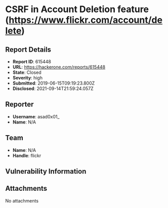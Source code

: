 # CSRF in Account Deletion feature (https://www.flickr.com/account/delete)

## Report Details
- **Report ID**: 615448
- **URL**: https://hackerone.com/reports/615448
- **State**: Closed
- **Severity**: high
- **Submitted**: 2019-06-15T09:19:23.800Z
- **Disclosed**: 2021-09-14T21:59:24.057Z

## Reporter
- **Username**: asad0x01_
- **Name**: N/A

## Team
- **Name**: N/A
- **Handle**: flickr

## Vulnerability Information


## Attachments
No attachments
